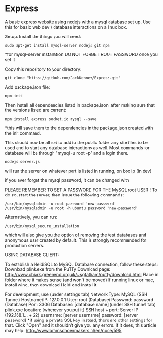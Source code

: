 # Express
A basic express website using nodejs with a mysql database set up.
Use this for basic web dev / database interactions on a linux box.

Setup:
Install the things you will need:

    sudo apt-get install mysql-server nodejs git npm 
  *for mysql-server installation DO NOT FORGET ROOT PASSWORD once you set it

Copy this repository to your directory:

    git clone "https://github.com/JackKenney/Express.git"

Add package.json file:

    npm init

Then install all dependencies listed in package.json, 
after making sure that the versions listed are current:

    npm install express socket.io mysql --save 
  *this will save them to the dependencies in the package.json created with the init command.

This should now be all set to add to the public folder any site files to be used and to start any database interactions as well. Most commands for database will be through "mysql -u root -p" and a login there. 

    nodejs server.js 
will run the server on whatever port is listed in running, on box ip (in dev)

if you ever forget the mysql password, it can be changed with 

PLEASE REMEMBER TO SET A PASSWORD FOR THE MySQL root USER !
To do so, start the server, then issue the following commands:

    /usr/bin/mysqladmin -u root password 'new-password'
    /usr/bin/mysqladmin -u root -h ubuntu password 'new-password'
Alternatively, you can run:

    /usr/bin/mysql_secure_installation
which will also give you the option of removing the test databases and anonymous user created by default. 
This is strongly recommended for production servers.

USING DATABASE CLIENT:

To establish a HeidiSQL to MySQL Database connection, follow these steps:
Download plink.exe from the PuTTy Download page: http://www.chiark.greenend.org.uk/~sgtatham/putty/download.html
Place in folder where it makes sense (and won't be moved)
If running linux or mac, install wine, then download Heidi and install it.

For development, use 
(under settings tab)
    Network Type:  MySQL (SSH Tunnel)
    Hostname/IP:  127.0.0.1
    User: root (Database)
    Password: password (Database)
    Port: 3306
    Databases: [database name]
(under SSH tunnel tab)
    plink.exe location: [wherever you put it]
    SSH host + port: Server IP (192.168.1... + 22)
    username: [server username]
    password: [server password]
*if using a private SSL key instead, there are other settings for that.
Click "Open" and it shouldn't give you any errors.
    if it does, this article may help: http://www.bramschoenmakers.nl/en/node/595
